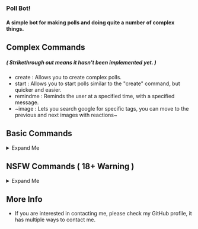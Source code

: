 ### Poll Bot!
#### A simple bot for making polls and doing quite a number of complex things.

## Complex Commands
##### ( Strikethrough out means it hasn't been implemented yet. )
- create      : Allows you to create complex polls.
- start       : Allows you to start polls similar to the "create" command, but quicker and easier.
- remindme    : Reminds the user at a specified time, with a specified message.
- ~image       : Lets you search google for specific tags, you can move to the previous and next images with reactions~

## Basic Commands
<details><summary>Expand Me</summary>
<p>
- ~ping       : Shows the bots response time (Hosted kindly by repl.it)~
</p>
</details>

## NSFW Commands ( 18+ Warning )
<details><summary>Expand Me</summary>
<p>
- ~hen         : Allows you to view nhentai manga inside of discord! Move around with reactions!~
- ~Info        : Lets you view information about a specific nhentai manga.~
</p>
</details>

## More Info
- If you are interested in contacting me, please check my GitHub profile, it has multiple ways to contact me.
